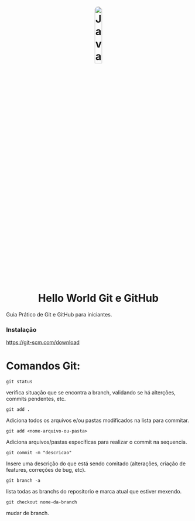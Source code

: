 <h1 align="center">
    <img style="border-radius: 50%" alt="JavaScript" title="#estudosJs" src="https://fofxacademy.com/wp-content/uploads/2020/01/install-git-for-multiple-users.png" width='20%' align="center"/>
    <br>
     Hello World Git e GitHub
</h1>

Guia Prático de Git e GitHub para iniciantes.

### Instalação 
https://git-scm.com/download

# Comandos Git:

`git status`

verifica situação que se encontra a branch, validando se há alterções, commits pendentes, etc.

`git add .`

Adiciona todos os arquivos e/ou pastas modificados na lista para commitar. 

`git add <nome-arquivo-ou-pasta>`

Adiciona arquivos/pastas específicas para realizar o commit na sequencia.

`git commit -m "descricao"`

Insere uma descrição do que está sendo comitado (alterações, criação de features, correções de bug, etc).

`git branch -a`

lista todas as branchs do repositorio e marca atual que estiver mexendo.

`git checkout nome-da-branch`

mudar de branch.
